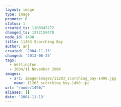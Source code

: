 ```yaml
---
layout: image
type: image
promote: 0
status: 1
created_ts: 1100345272
changed_ts: 1372159478
node_id: 1490
title: 11203 Scorching Bay
author: anj
created: '2004-11-13'
changed: '2013-06-25'
tags:
  - Wellington
  - 2004/11 November 2004
images:
  - src: image/images/11203_scorching_bay-1490.jpg
    name: 11203_scorching_bay-1490.jpg
url: "/node/1490/"
aliases: []
date: '2004-11-13'
---
```


